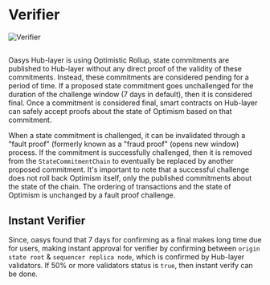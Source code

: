 ---
---

# Verifier

![Verifier](/img/docs/techdocs/verifier/verifier.png)

## 

Oasys Hub-layer is using Optimistic Rollup, state commitments are published to Hub-layer without any direct proof of the validity of these commitments. Instead, these commitments are considered pending for a period of time. If a proposed state commitment goes unchallenged for the duration of the challenge window (7 days in default), then it is considered final. Once a commitment is considered final, smart contracts on Hub-layer can safely accept proofs about the state of Optimism based on that commitment.

When a state commitment is challenged, it can be invalidated through a "fault proof" (formerly known as a "fraud proof" (opens new window) process. If the commitment is successfully challenged, then it is removed from the `StateCommitmentChain` to eventually be replaced by another proposed commitment. It's important to note that a successful challenge does not roll back Optimism itself, only the published commitments about the state of the chain. The ordering of transactions and the state of Optimism is unchanged by a fault proof challenge.


## Instant Verifier

Since, oasys found that 7 days for confirming as a final makes long time due for users, making instant approval for verifier by confirming between `origin state root` & `sequencer replica node`, which is confirmed by Hub-layer validators.
If 50% or more validators status is `true`, then instant verify can be done. 







